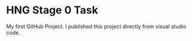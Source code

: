 # HNG Stage 0 Task
My first GitHub Project. I published this project directly from visual studio code.